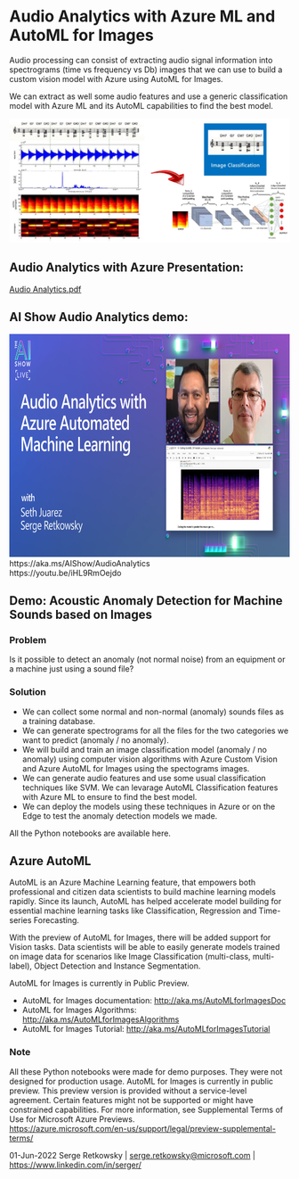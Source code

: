 # Audio Analytics with Azure ML and AutoML for Images

Audio processing can consist of extracting audio signal information into spectrograms (time vs frequency vs Db) images that we can use to build a custom vision model with Azure using AutoML for Images. 

We can extract as well some audio features and use a generic classification model with Azure ML and its AutoML capabilities to find the best model.

<img src="image.jpg">

## Audio Analytics with Azure Presentation:<br>
[Audio Analytics.pdf](https://github.com/retkowsky/Audio_Analytics_With_AzureML/blob/main/Audio%20Analytics.pdf)

## AI Show Audio Analytics demo:<br>
<img src="AIShow.jpg" height = 400>
https://aka.ms/AIShow/AudioAnalytics
<br>
https://youtu.be/iHL9RmOejdo

## Demo: Acoustic Anomaly Detection for Machine Sounds based on Images

### Problem
Is it possible to detect an anomaly (not normal noise) from an equipment or a machine just using a sound file?

### Solution
- We can collect some normal and non-normal (anomaly) sounds files as a training database.
- We can generate spectrograms for all the files for the two categories we want to predict (anomaly / no anomaly).
- We will build and train an image classification model (anomaly / no anomaly) using computer vision algorithms with Azure Custom Vision and Azure AutoML for Images using the spectograms images.
- We can generate audio features and use some usual classification techniques like SVM. We can levarage AutoML Classification features with Azure ML to ensure to find the best model.
- We can deploy the models using these techniques in Azure or on the Edge to test the anomaly detection models we made.

All the Python notebooks are available here.

## Azure AutoML
AutoML is an Azure Machine Learning feature, that empowers both professional and citizen data scientists to build machine learning models rapidly. Since its launch, AutoML has helped accelerate model building for essential machine learning tasks like Classification, Regression and Time-series Forecasting.

With the preview of AutoML for Images, there will be added support for Vision tasks. Data scientists will be able to easily generate models trained on image data for scenarios like Image Classification (multi-class, multi-label), Object Detection and Instance Segmentation.

AutoML for Images is currently in Public Preview.

- AutoML for Images documentation: http://aka.ms/AutoMLforImagesDoc
- AutoML for Images Algorithms: http://aka.ms/AutoMLforImagesAlgorithms
- AutoML for Images Tutorial: http://aka.ms/AutoMLforImagesTutorial

### Note
All these Python notebooks were made for demo purposes. They were not designed for production usage. AutoML for Images is currently in public preview. This preview version is provided without a service-level agreement. Certain features might not be supported or might have constrained capabilities. 
For more information, see Supplemental Terms of Use for Microsoft Azure Previews. <br>
https://azure.microsoft.com/en-us/support/legal/preview-supplemental-terms/

01-Jun-2022
Serge Retkowsky | serge.retkowsky@microsoft.com | https://www.linkedin.com/in/serger/
